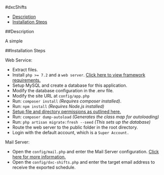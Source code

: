 #dxcShifts

- [Description](#description)
- [Installation Steps](#installation-steps)

##Description

A simple

##Installation Steps

Web Service:
- Extract files.
- Install `php >= 7.2` and a `web server`. [Click here to view framework requirements.](https://laravel.com/docs/6.x/installation#server-requirements)
- Setup MySQL and create a database for this application.
- Modify the database configuration in the .env file.
- Modify the site URL at `config/app.php`
- Run: `composer install` *(Requires composer installed)*.
- Run: `npm install` *(Requires Node.js installed)*
- [Setup file and directory permissions as outlined here.](https://vijayasankarn.wordpress.com/2017/02/04/securely-setting-file-permissions-for-laravel-framework/)
- Run: `composer dump-autoload` *(Generates the class map for autoloading)*
- Run: `php artisan migrate:fresh --seed` *(This sets up the database)*
- Route the web server to the public folder in the root directory.
- Login with the default account, which is a `Super Account.`

Mail Server:
- Open the `config/mail.php` and enter the Mail Server configuration. [Click here for more information.](https://laravel.com/docs/6.x/mail#driver-prerequisites)
- Open the `config/dxc-shifts.php` and enter the target email address to receive the exported schedule.